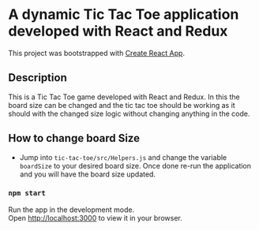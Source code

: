 # A dynamic Tic Tac Toe application developed with React and Redux

This project was bootstrapped with [Create React App](https://github.com/facebook/create-react-app).

## Description

This is a Tic Tac Toe game developed with React and Redux. In this the board size can be changed and the tic tac toe should be working as it should with the changed size logic without changing anything in the code.

## How to change board Size

- Jump into `tic-tac-toe/src/Helpers.js` and change the variable `boardSize` to your desired board size. Once done re-run the application and you will have the board size updated.

### `npm start`

Run the app in the development mode.\
Open [http://localhost:3000](http://localhost:3000) to view it in your browser.
